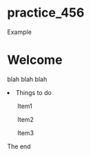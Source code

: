 # practice_456
<!DOCTYPE html>
<html>
<head>Example</head>
<body>
<h1>Welcome</h1>
<p>blah blah blah</p>
<li>Things to do</li>
<ul>Item1</ul>
<ul>Item2</ul>
<ul>Item3</ul>
<p>The end</p>
</body>
</html>
